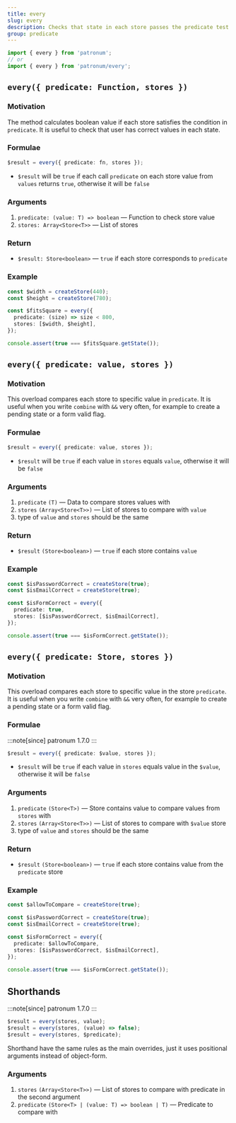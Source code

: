 ```yaml
---
title: every
slug: every
description: Checks that state in each store passes the predicate test.
group: predicate
---
```


```ts
import { every } from 'patronum';
// or
import { every } from 'patronum/every';
```

## `every({ predicate: Function, stores })`

### Motivation

The method calculates boolean value if each store satisfies the condition in `predicate`.
It is useful to check that user has correct values in each state.

### Formulae

```ts
$result = every({ predicate: fn, stores });
```

- `$result` will be `true` if each call `predicate` on each store value from `values` returns `true`, otherwise it will be `false`

### Arguments

1. `predicate: (value: T) => boolean` — Function to check store value
1. `stores: Array<Store<T>>` — List of stores

### Return

- `$result: Store<boolean>` — `true` if each store corresponds to `predicate`

### Example

```ts
const $width = createStore(440);
const $height = createStore(780);

const $fitsSquare = every({
  predicate: (size) => size < 800,
  stores: [$width, $height],
});

console.assert(true === $fitsSquare.getState());
```

## `every({ predicate: value, stores })`

### Motivation

This overload compares each store to specific value in `predicate`.
It is useful when you write `combine` with `&&` very often, for example to create a pending state or a form valid flag.

### Formulae

```ts
$result = every({ predicate: value, stores });
```

- `$result` will be `true` if each value in `stores` equals `value`, otherwise it will be `false`

### Arguments

1. `predicate` `(T)` — Data to compare stores values with
1. `stores` `(Array<Store<T>>)` — List of stores to compare with `value`
1. type of `value` and `stores` should be the same

### Return

- `$result` `(Store<boolean>)` — `true` if each store contains `value`

### Example

```ts
const $isPasswordCorrect = createStore(true);
const $isEmailCorrect = createStore(true);

const $isFormCorrect = every({
  predicate: true,
  stores: [$isPasswordCorrect, $isEmailCorrect],
});

console.assert(true === $isFormCorrect.getState());
```

## `every({ predicate: Store, stores })`

### Motivation

This overload compares each store to specific value in the store `predicate`.
It is useful when you write `combine` with `&&` very often, for example to create a pending state or a form valid flag.

### Formulae

:::note[since]
patronum 1.7.0
:::

```ts
$result = every({ predicate: $value, stores });
```

- `$result` will be `true` if each value in `stores` equals value in the `$value`, otherwise it will be `false`

### Arguments

1. `predicate` `(Store<T>)` — Store contains value to compare values from `stores` with
1. `stores` `(Array<Store<T>>)` — List of stores to compare with `$value` store
1. type of `value` and `stores` should be the same

### Return

- `$result` `(Store<boolean>)` — `true` if each store contains value from the `predicate` store

### Example

```ts
const $allowToCompare = createStore(true);

const $isPasswordCorrect = createStore(true);
const $isEmailCorrect = createStore(true);

const $isFormCorrect = every({
  predicate: $allowToCompare,
  stores: [$isPasswordCorrect, $isEmailCorrect],
});

console.assert(true === $isFormCorrect.getState());
```

## Shorthands

:::note[since]
patronum 1.7.0
:::

```ts
$result = every(stores, value);
$result = every(stores, (value) => false);
$result = every(stores, $predicate);
```

Shorthand have the same rules as the main overrides, just it uses positional arguments instead of object-form.

### Arguments

1. `stores` `(Array<Store<T>>)` — List of stores to compare with predicate in the second argument
2. `predicate` `(Store<T> | (value: T) => boolean | T)` — Predicate to compare with
